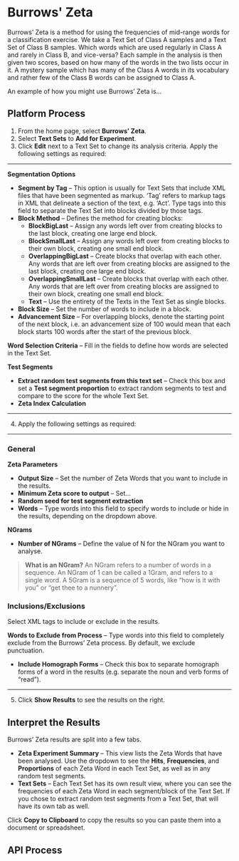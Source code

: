# Burrows' Zeta

Burrows’ Zeta is a method for using the frequencies of mid-range words for a classification exercise. We take a Text Set of Class A samples and a Text Set of Class B samples. Which words which are used regularly in Class A and rarely in Class B, and vice-versa? Each sample in the analysis is then given two scores, based on how many of the words in the two lists occur in it.  A mystery sample which has many of the Class A words in its vocabulary and rather few of the Class B words can be assigned to Class A.

An example of how you might use Burrows’ Zeta is…

## Platform Process

1.	From the home page, select **Burrows’ Zeta**.
2.	Select **Text Sets** to **Add for Experiment**.
3.	Click **Edit** next to a Text Set to change its analysis criteria. Apply the following settings as required:
***
**Segmentation Options**

- **Segment by Tag** – This option is usually for Text Sets that include XML files that have been segmented as markup. ‘Tag’ refers to markup tags in XML that delineate a section of the text, e.g. ‘Act’. Type tags into this field to separate the Text Set into blocks divided by those tags.
- **Block Method** – Defines the method for creating blocks:
  - **BlockBigLast** – Assign any words left over from creating blocks to the last block, creating one large end block.
  - **BlockSmallLast** – Assign any words left over from creating blocks to their own block, creating one small end block.
  - **OverlappingBigLast** – Create blocks that overlap with each other. Any words that are left over from creating blocks are assigned to the last block, creating one large end block.
  - **OverlappingSmallLast** – Create blocks that overlap with each other. Any words that are left over from creating blocks are assigned to their own block, creating one small end block.
  - **Text** – Use the entirety of the Texts in the Text Set as single blocks.
- **Block Size** – Set the number of words to include in a block.
- **Advancement Size** – For overlapping blocks, denote the starting point of the next block, i.e. an advancement size of 100 would mean that each block starts 100 words after the start of the previous block.

**Word Selection Criteria** – Fill in the fields to define how words are selected in the Text Set.

**Test Segments**

- **Extract random test segments from this text set** – Check this box and set a **Test segment proportion** to extract random segments to test and compare to the score for the whole Text Set.
- **Zeta Index Calculation**
***
4.	Apply the following settings as required:
***
### General

**Zeta Parameters**

- **Output Size** – Set the number of Zeta Words that you want to include in the results.
- **Minimum Zeta score to output** – Set…
- **Random seed for test segment extraction**
- **Words** – Type words into this field to specify words to include or hide in the results, depending on the dropdown above.

**NGrams**

- **Number of NGrams** – Define the value of N for the NGram you want to analyse.

> **What is an NGram?** An NGram refers to a number of words in a sequence. An NGram of 1 can be called a 1Gram, and refers to a single word. A 5Gram is a sequence of 5 words, like “how is it with you” or “get thee to a nunnery”.

### Inclusions/Exclusions

Select XML tags to include or exclude in the results.

**Words to Exclude from Process** – Type words into this field to completely exclude from the Burrows’ Zeta process. By default, we exclude punctuation.

- **Include Homograph Forms** – Check this box to separate homograph forms of a word in the results (e.g. separate the noun and verb forms of “read”).
***
5.	Click **Show Results** to see the results on the right.

## Interpret the Results

Burrows’ Zeta results are split into a few tabs.

- **Zeta Experiment Summary** – This view lists the Zeta Words that have been analysed. Use the dropdown to see the **Hits**, **Frequencies**, and **Proportions** of each Zeta Word in each Text Set, as well as in any random test segments.
- **Text Sets** – Each Text Set has its own result view, where you can see the frequencies of each Zeta Word in each segment/block of the Text Set. If you chose to extract random test segments from a Text Set, that will have its own tab as well.

Click **Copy to Clipboard** to copy the results so you can paste them into a document or spreadsheet.


## API Process 
